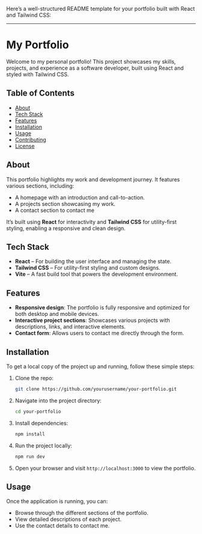 Here’s a well-structured README template for your portfolio built with React and Tailwind CSS:

---

# My Portfolio

Welcome to my personal portfolio! This project showcases my skills, projects, and experience as a software developer, built using React and styled with Tailwind CSS. 

## Table of Contents

- [About](#about)
- [Tech Stack](#tech-stack)
- [Features](#features)
- [Installation](#installation)
- [Usage](#usage)
- [Contributing](#contributing)
- [License](#license)

## About

This portfolio highlights my work and development journey. It features various sections, including:

- A homepage with an introduction and call-to-action.
- A projects section showcasing my work.
- A contact section to contact me

It’s built using **React** for interactivity and **Tailwind CSS** for utility-first styling, enabling a responsive and clean design.

## Tech Stack

- **React** – For building the user interface and managing the state.
- **Tailwind CSS** – For utility-first styling and custom designs.
- **Vite** – A fast build tool that powers the development environment.

## Features

- **Responsive design**: The portfolio is fully responsive and optimized for both desktop and mobile devices.
- **Interactive project sections**: Showcases various projects with descriptions, links, and interactive elements.
- **Contact form**: Allows users to contact me directly through the form.

## Installation

To get a local copy of the project up and running, follow these simple steps:

1. Clone the repo:
   ```bash
   git clone https://github.com/yourusername/your-portfolio.git
   ```

2. Navigate into the project directory:
   ```bash
   cd your-portfolio
   ```

3. Install dependencies:
   ```bash
   npm install
   ```

4. Run the project locally:
   ```bash
   npm run dev
   ```

5. Open your browser and visit `http://localhost:3000` to view the portfolio.

## Usage

Once the application is running, you can:

- Browse through the different sections of the portfolio.
- View detailed descriptions of each project.
- Use the contact details to contact me.

